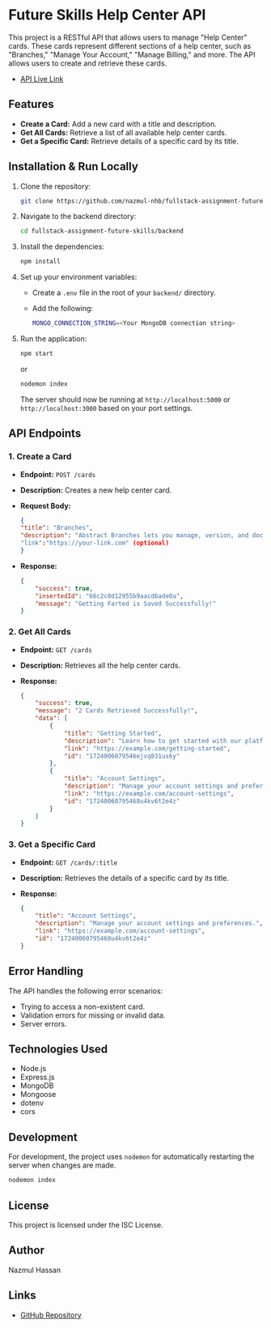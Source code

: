 # Future Skills Help Center API

This project is a RESTful API that allows users to manage "Help Center" cards. These cards represent different sections of a help center, such as "Branches," "Manage Your Account," "Manage Billing," and more. The API allows users to create and retrieve these cards.

- [API Live Link](https://future-skills-help-center-api.vercel.app)

## Features

-   **Create a Card:** Add a new card with a title and description.
-   **Get All Cards:** Retrieve a list of all available help center cards.
-   **Get a Specific Card:** Retrieve details of a specific card by its title.

## Installation & Run Locally

1. Clone the repository:

    ```bash
    git clone https://github.com/nazmul-nhb/fullstack-assignment-future-skills.git
    ```

2. Navigate to the backend directory:

    ```bash
    cd fullstack-assignment-future-skills/backend
    ```

3. Install the dependencies:

    ```bash
    npm install
    ```

4. Set up your environment variables:

    - Create a `.env` file in the root of your `backend/` directory.
    - Add the following:

        ```bash
        MONGO_CONNECTION_STRING=<Your MongoDB connection string>
        ```

5. Run the application:

    ```bash
    npm start
    ```

    or

    ```bash
    nodemon index
    ```

    The server should now be running at `http://localhost:5000` or `http://localhost:3000` based on your port settings.

## API Endpoints

### 1. Create a Card

-   **Endpoint:** `POST /cards`
-   **Description:** Creates a new help center card.
-   **Request Body:**

    ```json
    {
    "title": "Branches",
    "description": "Abstract Branches lets you manage, version, and document your designs in one place."
    "link":"https://your-link.com" (optional)
    }
    ```

-   **Response:**

    ```json
    {
    	"success": true,
    	"insertedId": "66c2c0d12955b9aacd6ade0a",
    	"message": "Getting Farted is Saved Successfully!"
    }
    ```

### 2. Get All Cards

-   **Endpoint:** `GET /cards`
-   **Description:** Retrieves all the help center cards.

-   **Response:**

    ```json
    {
    	"success": true,
    	"message": "2 Cards Retrieved Successfully!",
    	"data": [
    		{
    			"title": "Getting Started",
    			"description": "Learn how to get started with our platform.",
    			"link": "https://example.com/getting-started",
    			"id": "1724006079546ejvq831us6y"
    		},
    		{
    			"title": "Account Settings",
    			"description": "Manage your account settings and preferences.",
    			"link": "https://example.com/account-settings",
    			"id": "17240060795468u4kv6t2e4z"
    		}
    	]
    }
    ```

### 3. Get a Specific Card

-   **Endpoint:** `GET /cards/:title`
-   **Description:** Retrieves the details of a specific card by its title.
-   **Response:**

    ```json
    {
    	"title": "Account Settings",
    	"description": "Manage your account settings and preferences.",
    	"link": "https://example.com/account-settings",
    	"id": "17240060795468u4kv6t2e4z"
    }
    ```

## Error Handling

The API handles the following error scenarios:

-   Trying to access a non-existent card.
-   Validation errors for missing or invalid data.
-   Server errors.

## Technologies Used

-   Node.js
-   Express.js
-   MongoDB
-   Mongoose
-   dotenv
-   cors

## Development

For development, the project uses `nodemon` for automatically restarting the server when changes are made.

```bash
nodemon index
```

## License

This project is licensed under the ISC License.

## Author

Nazmul Hassan

## Links

-   [GitHub Repository](https://github.com/nazmul-nhb/fullstack-assignment-future-skills)
